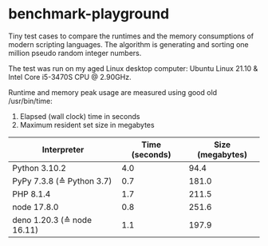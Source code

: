 # benchmark-playground
Tiny test cases to compare the runtimes and the memory consumptions of modern scripting languages.
The algorithm is generating and sorting one million pseudo random integer numbers.

The test was run on my aged Linux desktop computer: Ubuntu Linux 21.10 & Intel Core i5-3470S CPU @ 2.90GHz.

Runtime and memory peak usage are measured using good old /usr/bin/time:
1) Elapsed (wall clock) time in seconds
2) Maximum resident set size in megabytes

| Interpreter                 | Time (seconds) | Size (megabytes) |
|-----------------------------|----------------|------------------|
|  Python 3.10.2              |   4.0          |     94.4         |
|  PyPy 7.3.8 (≙ Python 3.7)  |   0.7          |     181.0        |
|  PHP 8.1.4                  |   1.7          |     211.5        |
|  node 17.8.0                |   0.8          |     251.6        |
|  deno 1.20.3 (≙ node 16.11) |   1.1          |     197.9        |